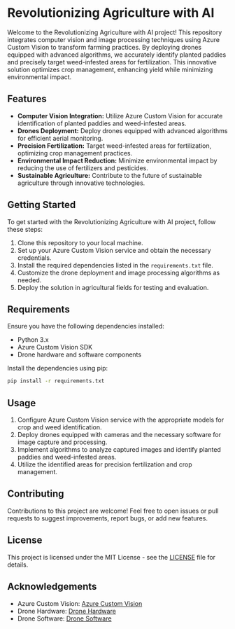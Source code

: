 # Revolutionizing Agriculture with AI

Welcome to the Revolutionizing Agriculture with AI project! This repository integrates computer vision and image processing techniques using Azure Custom Vision to transform farming practices. By deploying drones equipped with advanced algorithms, we accurately identify planted paddies and precisely target weed-infested areas for fertilization. This innovative solution optimizes crop management, enhancing yield while minimizing environmental impact.

## Features

- **Computer Vision Integration:** Utilize Azure Custom Vision for accurate identification of planted paddies and weed-infested areas.
- **Drones Deployment:** Deploy drones equipped with advanced algorithms for efficient aerial monitoring.
- **Precision Fertilization:** Target weed-infested areas for fertilization, optimizing crop management practices.
- **Environmental Impact Reduction:** Minimize environmental impact by reducing the use of fertilizers and pesticides.
- **Sustainable Agriculture:** Contribute to the future of sustainable agriculture through innovative technologies.

## Getting Started

To get started with the Revolutionizing Agriculture with AI project, follow these steps:

1. Clone this repository to your local machine.
2. Set up your Azure Custom Vision service and obtain the necessary credentials.
3. Install the required dependencies listed in the `requirements.txt` file.
4. Customize the drone deployment and image processing algorithms as needed.
5. Deploy the solution in agricultural fields for testing and evaluation.

## Requirements

Ensure you have the following dependencies installed:

- Python 3.x
- Azure Custom Vision SDK
- Drone hardware and software components

Install the dependencies using pip:

```bash
pip install -r requirements.txt
```

## Usage

1. Configure Azure Custom Vision service with the appropriate models for crop and weed identification.
2. Deploy drones equipped with cameras and the necessary software for image capture and processing.
3. Implement algorithms to analyze captured images and identify planted paddies and weed-infested areas.
4. Utilize the identified areas for precision fertilization and crop management.

## Contributing

Contributions to this project are welcome! Feel free to open issues or pull requests to suggest improvements, report bugs, or add new features.

## License

This project is licensed under the MIT License - see the [LICENSE](LICENSE) file for details.

## Acknowledgements

- Azure Custom Vision: [Azure Custom Vision](https://azure.microsoft.com/en-us/services/cognitive-services/custom-vision-service/)
- Drone Hardware: [Drone Hardware](https://www.dji.com/)
- Drone Software: [Drone Software](https://www.dronedeploy.com/)
